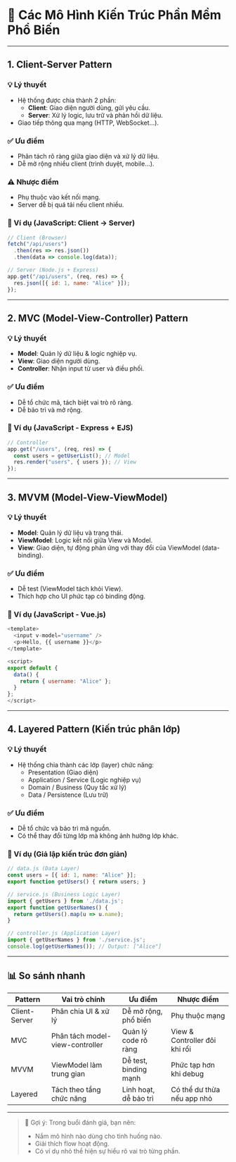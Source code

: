 
# 🧱 Các Mô Hình Kiến Trúc Phần Mềm Phổ Biến

---

## 1. Client-Server Pattern

### 💡 Lý thuyết
- Hệ thống được chia thành 2 phần:
  - **Client**: Giao diện người dùng, gửi yêu cầu.
  - **Server**: Xử lý logic, lưu trữ và phản hồi dữ liệu.
- Giao tiếp thông qua mạng (HTTP, WebSocket...).

### ✅ Ưu điểm
- Phân tách rõ ràng giữa giao diện và xử lý dữ liệu.
- Dễ mở rộng nhiều client (trình duyệt, mobile...).

### ⚠️ Nhược điểm
- Phụ thuộc vào kết nối mạng.
- Server dễ bị quá tải nếu client nhiều.

### 🧪 Ví dụ (JavaScript: Client → Server)
```javascript
// Client (Browser)
fetch("/api/users")
  .then(res => res.json())
  .then(data => console.log(data));
```

```javascript
// Server (Node.js + Express)
app.get("/api/users", (req, res) => {
  res.json([{ id: 1, name: "Alice" }]);
});
```

---

## 2. MVC (Model-View-Controller) Pattern

### 💡 Lý thuyết
- **Model**: Quản lý dữ liệu & logic nghiệp vụ.
- **View**: Giao diện người dùng.
- **Controller**: Nhận input từ user và điều phối.

### ✅ Ưu điểm
- Dễ tổ chức mã, tách biệt vai trò rõ ràng.
- Dễ bảo trì và mở rộng.

### 🧪 Ví dụ (JavaScript - Express + EJS)
```javascript
// Controller
app.get("/users", (req, res) => {
  const users = getUserList(); // Model
  res.render("users", { users }); // View
});
```

---

## 3. MVVM (Model-View-ViewModel)

### 💡 Lý thuyết
- **Model**: Quản lý dữ liệu và trạng thái.
- **ViewModel**: Logic kết nối giữa View và Model.
- **View**: Giao diện, tự động phản ứng với thay đổi của ViewModel (data-binding).

### ✅ Ưu điểm
- Dễ test (ViewModel tách khỏi View).
- Thích hợp cho UI phức tạp có binding động.

### 🧪 Ví dụ (JavaScript - Vue.js)
```javascript
<template>
  <input v-model="username" />
  <p>Hello, {{ username }}</p>
</template>

<script>
export default {
  data() {
    return { username: "Alice" };
  }
};
</script>
```

---

## 4. Layered Pattern (Kiến trúc phân lớp)

### 💡 Lý thuyết
- Hệ thống chia thành các lớp (layer) chức năng:
  - Presentation (Giao diện)
  - Application / Service (Logic nghiệp vụ)
  - Domain / Business (Quy tắc xử lý)
  - Data / Persistence (Lưu trữ)

### ✅ Ưu điểm
- Dễ tổ chức và bảo trì mã nguồn.
- Có thể thay đổi từng lớp mà không ảnh hưởng lớp khác.

### 🧪 Ví dụ (Giả lập kiến trúc đơn giản)
```javascript
// data.js (Data Layer)
const users = [{ id: 1, name: "Alice" }];
export function getUsers() { return users; }

// service.js (Business Logic Layer)
import { getUsers } from './data.js';
export function getUserNames() {
  return getUsers().map(u => u.name);
}

// controller.js (Application Layer)
import { getUserNames } from './service.js';
console.log(getUserNames()); // Output: ["Alice"]
```

---

## 📊 So sánh nhanh

| Pattern             | Vai trò chính                   | Ưu điểm                           | Nhược điểm                        |
|---------------------|----------------------------------|------------------------------------|-----------------------------------|
| Client-Server       | Phân chia UI & xử lý             | Dễ mở rộng, phổ biến               | Phụ thuộc mạng                    |
| MVC                 | Phân tách model-view-controller  | Quản lý code rõ ràng              | View & Controller đôi khi rối     |
| MVVM                | ViewModel làm trung gian         | Dễ test, binding mạnh             | Phức tạp hơn khi debug            |
| Layered             | Tách theo tầng chức năng         | Linh hoạt, dễ bảo trì             | Có thể dư thừa nếu app nhỏ        |

---

> 📌 Gợi ý: Trong buổi đánh giá, bạn nên:
> - Nắm mô hình nào dùng cho tình huống nào.
> - Giải thích flow hoạt động.
> - Có ví dụ nhỏ thể hiện sự hiểu rõ vai trò từng phần.
